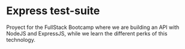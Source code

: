 # Express test-suite

Proyect for the FullStack Bootcamp where we are building an API with NodeJS and ExpressJS, while we learn the different perks of this technology.

